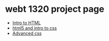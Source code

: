 # webt 1320 project page

 <ul>
     <li><a href="intro_to_html_images/index.html" target="_blank">Intro to HTML</a></li>
     <li><a href="html5_intro_css/index.html" target="_blank">html5 and intro to css</a></li>
      <li><a href="Advanced_css/index.html" target="_blank">Advanced css</a></li>
 </ul>